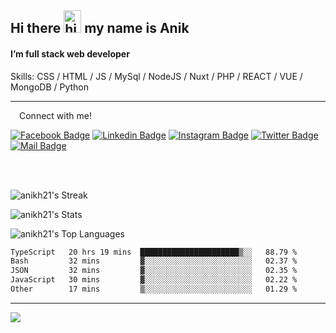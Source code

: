 ## Hi there <img src="https://user-images.githubusercontent.com/1303154/88677602-1635ba80-d120-11ea-84d8-d263ba5fc3c0.gif" width="28px" height="36" alt="hi"> my name is Anik

#### I’m full stack web developer

Skills:  CSS / HTML / JS / MySql / NodeJS / Nuxt / PHP / REACT / VUE / MongoDB / Python


---

&emsp;Connect with me!

<a href="https://www.facebook.com/anik.aritro" target="_blank">![Facebook Badge](https://img.shields.io/badge/Facebook-1877F2?style=for-the-badge&logo=facebook&logoColor=white)</a> [![Linkedin Badge](https://img.shields.io/badge/LinkedIn-0077B5?style=for-the-badge&logo=linkedin&logoColor=white)](https://www.linkedin.com/in/dev-anik) [![Instagram Badge](https://img.shields.io/badge/Instagram-E4405F?style=for-the-badge&logo=instagram&logoColor=white)](https://www.instagram.com/aritro.anik) [![Twitter Badge](https://img.shields.io/badge/Twitter-1DA1F2?style=for-the-badge&logo=twitter&logoColor=white)](https://twitter.com/AritroAnik) [![Mail Badge](https://img.shields.io/badge/Gmail-D14836?style=for-the-badge&logo=gmail&logoColor=white)](mailto:anik.wdev@gmail.com)

</br>
</br>


![anikh21's Streak](https://github-readme-streak-stats.herokuapp.com/?user=anikh21&theme=vue-dark&hide_border=true)

![anikh21's Stats](https://github-readme-stats.vercel.app/api?username=anikh21&theme=vue-dark&show_icons=true&hide_border=true&count_private=true)

![anikh21's Top Languages](https://github-readme-stats.vercel.app/api/top-langs/?username=anikh21&theme=vue-dark&show_icons=true&hide_border=true&layout=compact)

<!--START_SECTION:waka-->

```txt
TypeScript   20 hrs 19 mins  ██████████████████████▒░░   88.79 %
Bash         32 mins         ▓░░░░░░░░░░░░░░░░░░░░░░░░   02.37 %
JSON         32 mins         ▓░░░░░░░░░░░░░░░░░░░░░░░░   02.35 %
JavaScript   30 mins         ▓░░░░░░░░░░░░░░░░░░░░░░░░   02.22 %
Other        17 mins         ▒░░░░░░░░░░░░░░░░░░░░░░░░   01.29 %
```

<!--END_SECTION:waka-->
---

![](https://komarev.com/ghpvc/?username=anikh21)  

